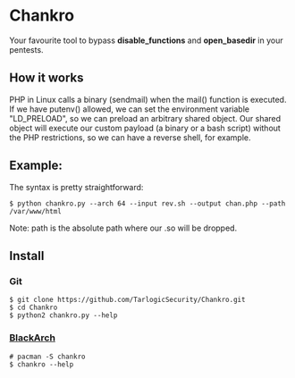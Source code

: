 # Chankro

Your favourite tool to bypass __disable_functions__ and __open_basedir__ in your pentests. 

## How it works

PHP in Linux calls a binary (sendmail) when the mail() function is executed. If we have putenv() allowed, we can set the environment variable "LD_PRELOAD", so we can preload an arbitrary shared object. Our shared object will execute our custom payload (a binary or a bash script) without the PHP restrictions, so we can have a reverse shell, for example.

## Example:

The syntax is pretty straightforward:

```
$ python chankro.py --arch 64 --input rev.sh --output chan.php --path /var/www/html
```

Note: path is the absolute path where our .so will be dropped.

## Install

### Git

```
$ git clone https://github.com/TarlogicSecurity/Chankro.git
$ cd Chankro
$ python2 chankro.py --help
```

### [BlackArch](https://blackarch.org/)

```
# pacman -S chankro
$ chankro --help
```
